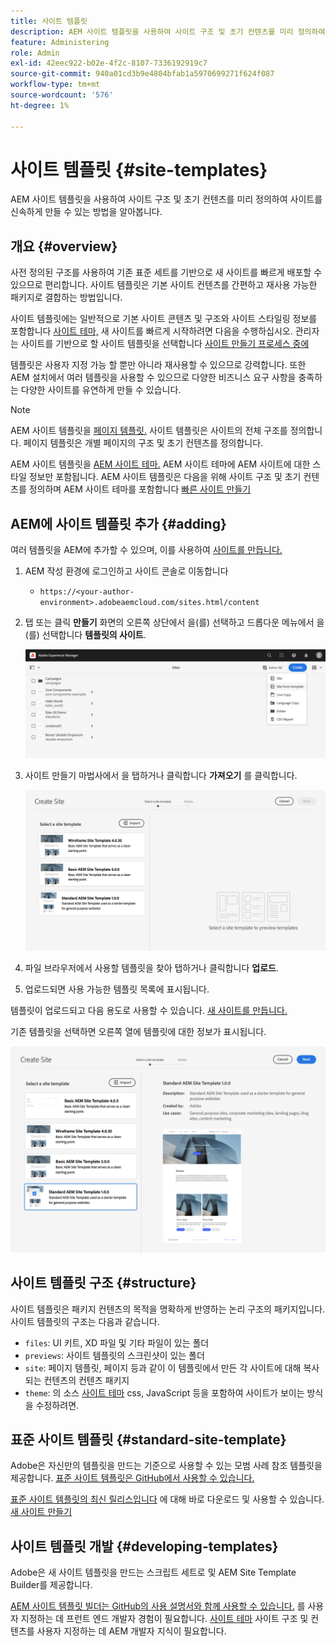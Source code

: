 ```yaml
---
title: 사이트 템플릿
description: AEM 사이트 템플릿을 사용하여 사이트 구조 및 초기 컨텐츠를 미리 정의하여 사이트를 신속하게 만들 수 있는 방법을 알아봅니다.
feature: Administering
role: Admin
exl-id: 42eec922-b02e-4f2c-8107-7336192919c7
source-git-commit: 940a01cd3b9e4804bfab1a5970699271f624f087
workflow-type: tm+mt
source-wordcount: '576'
ht-degree: 1%

---
```


# 사이트 템플릿 {#site-templates}

AEM 사이트 템플릿을 사용하여 사이트 구조 및 초기 컨텐츠를 미리 정의하여 사이트를 신속하게 만들 수 있는 방법을 알아봅니다.

## 개요 {#overview}

사전 정의된 구조를 사용하여 기존 표준 세트를 기반으로 새 사이트를 빠르게 배포할 수 있으므로 편리합니다. 사이트 템플릿은 기본 사이트 컨텐츠를 간편하고 재사용 가능한 패키지로 결합하는 방법입니다.

사이트 템플릿에는 일반적으로 기본 사이트 콘텐츠 및 구조와 사이트 스타일링 정보를 포함합니다 [사이트 테마,](site-themes.md) 새 사이트를 빠르게 시작하려면 다음을 수행하십시오. 관리자는 사이트를 기반으로 할 사이트 템플릿을 선택합니다 [사이트 만들기 프로세스 중에](create-site.md)

템플릿은 사용자 지정 가능 할 뿐만 아니라 재사용할 수 있으므로 강력합니다. 또한 AEM 설치에서 여러 템플릿을 사용할 수 있으므로 다양한 비즈니스 요구 사항을 충족하는 다양한 사이트를 유연하게 만들 수 있습니다.

>[!NOTE]
>
>AEM 사이트 템플릿을 [페이지 템플릿.](/help/sites-cloud/authoring/features/templates.md) 사이트 템플릿은 사이트의 전체 구조를 정의합니다. 페이지 템플릿은 개별 페이지의 구조 및 초기 컨텐츠를 정의합니다.
>
>AEM 사이트 템플릿을 [AEM 사이트 테마.](site-themes.md) AEM 사이트 테마에 AEM 사이트에 대한 스타일 정보만 포함됩니다. AEM 사이트 템플릿은 다음을 위해 사이트 구조 및 초기 컨텐츠를 정의하며 AEM 사이트 테마를 포함합니다 [빠른 사이트 만들기](create-site.md)

## AEM에 사이트 템플릿 추가 {#adding}

여러 템플릿을 AEM에 추가할 수 있으며, 이를 사용하여 [사이트를 만듭니다.](create-site.md)

1. AEM 작성 환경에 로그인하고 사이트 콘솔로 이동합니다

   * `https://<your-author-environment>.adobeaemcloud.com/sites.html/content`

1. 탭 또는 클릭 **만들기** 화면의 오른쪽 상단에서 을(를) 선택하고 드롭다운 메뉴에서 을(를) 선택합니다 **템플릿의 사이트**.

   ![템플릿에서 사이트 만들기](../assets/create-site-from-template.png)

1. 사이트 만들기 마법사에서 을 탭하거나 클릭합니다 **가져오기** 를 클릭합니다.

   ![사이트 만들기 마법사](../assets/site-creation-wizard.png)

1. 파일 브라우저에서 사용할 템플릿을 찾아 탭하거나 클릭합니다 **업로드**.

1. 업로드되면 사용 가능한 템플릿 목록에 표시됩니다.

템플릿이 업로드되고 다음 용도로 사용할 수 있습니다. [새 사이트를 만듭니다.](create-site.md)

기존 템플릿을 선택하면 오른쪽 열에 템플릿에 대한 정보가 표시됩니다.

![템플릿을 선택합니다](../assets/select-site-template.png)

## 사이트 템플릿 구조 {#structure}

사이트 템플릿은 패키지 컨텐츠의 목적을 명확하게 반영하는 논리 구조의 패키지입니다. 사이트 템플릿의 구조는 다음과 같습니다.

* `files`: UI 키트, XD 파일 및 기타 파일이 있는 폴더
* `previews`: 사이트 템플릿의 스크린샷이 있는 폴더
* `site`: 페이지 템플릿, 페이지 등과 같이 이 템플릿에서 만든 각 사이트에 대해 복사되는 컨텐츠의 컨텐츠 패키지
* `theme`: 의 소스 [사이트 테마](site-themes.md) css, JavaScript 등을 포함하여 사이트가 보이는 방식을 수정하려면.

## 표준 사이트 템플릿 {#standard-site-template}

Adobe은 자신만의 템플릿을 만드는 기준으로 사용할 수 있는 모범 사례 참조 템플릿을 제공합니다. [표준 사이트 템플릿은 GitHub에서 사용할 수 있습니다.](https://github.com/adobe/aem-site-template-standard)

[표준 사이트 템플릿의 최신 릴리스입니다](https://github.com/adobe/aem-site-template-standard/releases) 에 대해 바로 다운로드 및 사용할 수 있습니다. [새 사이트 만들기](create-site.md)

## 사이트 템플릿 개발 {#developing-templates}

Adobe은 새 사이트 템플릿을 만드는 스크립트 세트로 및 AEM Site Template Builder를 제공합니다.

[AEM 사이트 템플릿 빌더는 GitHub의 사용 설명서와 함께 사용할 수 있습니다.](https://github.com/adobe/aem-site-template-builder) 를 사용자 지정하는 데 프런트 엔드 개발자 경험이 필요합니다. [사이트 테마](site-themes.md) 사이트 구조 및 컨텐츠를 사용자 지정하는 데 AEM 개발자 지식이 필요합니다.
